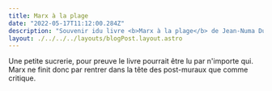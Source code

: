```yaml
---
title: Marx à la plage 
date: "2022-05-17T11:12:00.284Z"
description: "Souvenir idu livre <b>Marx à la plage</b> de Jean-Numa Ducange"
layout: ./../../../layouts/blogPost.layout.astro
--- 
```


Une petite sucrerie, pour preuve le livre pourrait être lu par n'importe qui. Marx ne finit donc par rentrer dans la tête des post-muraux que comme critique.
